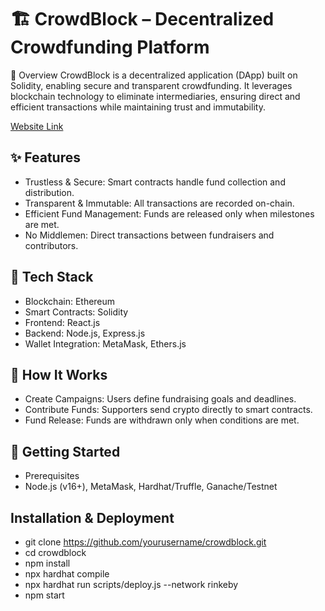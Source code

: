 # 🏗️ CrowdBlock – Decentralized Crowdfunding Platform
📌 Overview
CrowdBlock is a decentralized application (DApp) built on Solidity, enabling secure and transparent crowdfunding. It leverages blockchain technology to eliminate intermediaries, ensuring direct and efficient transactions while maintaining trust and immutability.

[Website Link](crowd-block-d-app-frontend.vercel.app)

## ✨ Features
- Trustless & Secure: Smart contracts handle fund collection and distribution.
- Transparent & Immutable: All transactions are recorded on-chain.
- Efficient Fund Management: Funds are released only when milestones are met.
- No Middlemen: Direct transactions between fundraisers and contributors.

## 🔧 Tech Stack
- Blockchain: Ethereum
- Smart Contracts: Solidity
- Frontend: React.js
- Backend: Node.js, Express.js
- Wallet Integration: MetaMask, Ethers.js

## 🚀 How It Works
- Create Campaigns: Users define fundraising goals and deadlines.
- Contribute Funds: Supporters send crypto directly to smart contracts.
- Fund Release: Funds are withdrawn only when conditions are met.

## 📖 Getting Started
- Prerequisites
- Node.js (v16+), MetaMask, Hardhat/Truffle, Ganache/Testnet

## Installation & Deployment
- git clone https://github.com/yourusername/crowdblock.git
- cd crowdblock
- npm install
- npx hardhat compile
- npx hardhat run scripts/deploy.js --network rinkeby
- npm start
